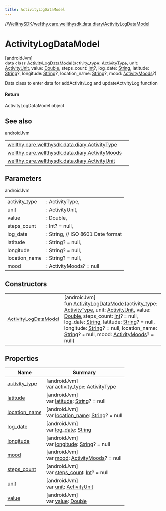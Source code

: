 ```yaml
---
title: ActivityLogDataModel
---
```

//[WellthySDK](../../../index.html)/[wellthy.care.wellthysdk.data.diary](../index.html)/[ActivityLogDataModel](index.html)



# ActivityLogDataModel



[androidJvm]\
data class [ActivityLogDataModel](index.html)(activity_type: [ActivityType](../-activity-type/index.html), unit: [ActivityUnit](../-activity-unit/index.html), value: [Double](https://kotlinlang.org/api/latest/jvm/stdlib/kotlin/-double/index.html), steps_count: [Int](https://kotlinlang.org/api/latest/jvm/stdlib/kotlin/-int/index.html)?, log_date: [String](https://kotlinlang.org/api/latest/jvm/stdlib/kotlin/-string/index.html), latitude: [String](https://kotlinlang.org/api/latest/jvm/stdlib/kotlin/-string/index.html)?, longitude: [String](https://kotlinlang.org/api/latest/jvm/stdlib/kotlin/-string/index.html)?, location_name: [String](https://kotlinlang.org/api/latest/jvm/stdlib/kotlin/-string/index.html)?, mood: [ActivityMoods](../-activity-moods/index.html)?)

Data class to enter data for addActivityLog and updateActivityLog function



#### Return



ActivityLogDataModel object



## See also


androidJvm

| | |
|---|---|
| [wellthy.care.wellthysdk.data.diary.ActivityType](../-activity-type/index.html) |  |
| [wellthy.care.wellthysdk.data.diary.ActivityMoods](../-activity-moods/index.html) |  |
| [wellthy.care.wellthysdk.data.diary.ActivityUnit](../-activity-unit/index.html) |  |



## Parameters


androidJvm

| | |
|---|---|
| activity_type | : ActivityType, |
| unit | : ActivityUnit, |
| value | : Double, |
| steps_count | : Int? = null, |
| log_date | : String, // ISO 8601 Date format |
| latitude | : String? = null, |
| longitude | : String? = null, |
| location_name | : String? = null, |
| mood | : ActivityMoods? = null |



## Constructors


| | |
|---|---|
| [ActivityLogDataModel](-activity-log-data-model.html) | [androidJvm]<br>fun [ActivityLogDataModel](-activity-log-data-model.html)(activity_type: [ActivityType](../-activity-type/index.html), unit: [ActivityUnit](../-activity-unit/index.html), value: [Double](https://kotlinlang.org/api/latest/jvm/stdlib/kotlin/-double/index.html), steps_count: [Int](https://kotlinlang.org/api/latest/jvm/stdlib/kotlin/-int/index.html)? = null, log_date: [String](https://kotlinlang.org/api/latest/jvm/stdlib/kotlin/-string/index.html), latitude: [String](https://kotlinlang.org/api/latest/jvm/stdlib/kotlin/-string/index.html)? = null, longitude: [String](https://kotlinlang.org/api/latest/jvm/stdlib/kotlin/-string/index.html)? = null, location_name: [String](https://kotlinlang.org/api/latest/jvm/stdlib/kotlin/-string/index.html)? = null, mood: [ActivityMoods](../-activity-moods/index.html)? = null) |


## Properties


| Name | Summary |
|---|---|
| [activity_type](activity_type.html) | [androidJvm]<br>var [activity_type](activity_type.html): [ActivityType](../-activity-type/index.html) |
| [latitude](latitude.html) | [androidJvm]<br>var [latitude](latitude.html): [String](https://kotlinlang.org/api/latest/jvm/stdlib/kotlin/-string/index.html)? = null |
| [location_name](location_name.html) | [androidJvm]<br>var [location_name](location_name.html): [String](https://kotlinlang.org/api/latest/jvm/stdlib/kotlin/-string/index.html)? = null |
| [log_date](log_date.html) | [androidJvm]<br>var [log_date](log_date.html): [String](https://kotlinlang.org/api/latest/jvm/stdlib/kotlin/-string/index.html) |
| [longitude](longitude.html) | [androidJvm]<br>var [longitude](longitude.html): [String](https://kotlinlang.org/api/latest/jvm/stdlib/kotlin/-string/index.html)? = null |
| [mood](mood.html) | [androidJvm]<br>var [mood](mood.html): [ActivityMoods](../-activity-moods/index.html)? = null |
| [steps_count](steps_count.html) | [androidJvm]<br>var [steps_count](steps_count.html): [Int](https://kotlinlang.org/api/latest/jvm/stdlib/kotlin/-int/index.html)? = null |
| [unit](unit.html) | [androidJvm]<br>var [unit](unit.html): [ActivityUnit](../-activity-unit/index.html) |
| [value](value.html) | [androidJvm]<br>var [value](value.html): [Double](https://kotlinlang.org/api/latest/jvm/stdlib/kotlin/-double/index.html) |

